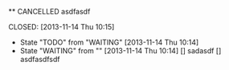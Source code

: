 ** CANCELLED asdfasdf





   CLOSED: [2013-11-14 Thu 10:15]
   - State "TODO"       from "WAITING"    [2013-11-14 Thu 10:14]
   - State "WAITING"    from ""           [2013-11-14 Thu 10:14]
     [] sadasdf
     [] asdfasdfsdf
